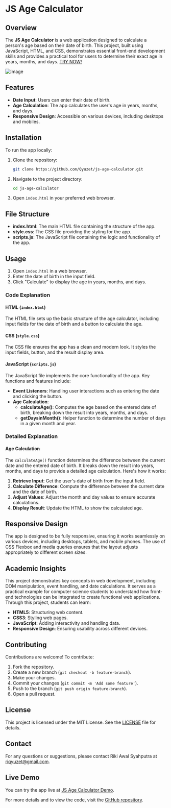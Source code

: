 # JS Age Calculator

## Overview

The **JS Age Calculator** is a web application designed to calculate a person's age based on their date of birth. This project, built using JavaScript, HTML, and CSS, demonstrates essential front-end development skills and provides a practical tool for users to determine their exact age in years, months, and days.
[TRY NOW!](https://qyuzet.github.io/js-age-calculator/)


![image](https://github.com/Qyuzet/js-age-calculator/assets/93258081/8fbf2ae3-3b29-483c-a67e-fb6e3acb4a85)


## Features

- **Date Input**: Users can enter their date of birth.
- **Age Calculation**: The app calculates the user's age in years, months, and days.
- **Responsive Design**: Accessible on various devices, including desktops and mobiles.

## Installation

To run the app locally:

1. Clone the repository:
    ```bash
    git clone https://github.com/Qyuzet/js-age-calculator.git
    ```
2. Navigate to the project directory:
    ```bash
    cd js-age-calculator
    ```
3. Open `index.html` in your preferred web browser.

## File Structure

- **index.html**: The main HTML file containing the structure of the app.
- **style.css**: The CSS file providing the styling for the app.
- **scripts.js**: The JavaScript file containing the logic and functionality of the app.

## Usage

1. Open `index.html` in a web browser.
2. Enter the date of birth in the input field.
3. Click "Calculate" to display the age in years, months, and days.

### Code Explanation

#### HTML (`index.html`)

The HTML file sets up the basic structure of the age calculator, including input fields for the date of birth and a button to calculate the age.

#### CSS (`style.css`)

The CSS file ensures the app has a clean and modern look. It styles the input fields, button, and the result display area.

#### JavaScript (`scripts.js`)

The JavaScript file implements the core functionality of the app. Key functions and features include:

- **Event Listeners**: Handling user interactions such as entering the date and clicking the button.
- **Age Calculation**:
  - **calculateAge()**: Computes the age based on the entered date of birth, breaking down the result into years, months, and days.
  - **getDaysinMonth()**: Helper function to determine the number of days in a given month and year.

### Detailed Explanation

#### Age Calculation
The `calculateAge()` function determines the difference between the current date and the entered date of birth. It breaks down the result into years, months, and days to provide a detailed age calculation. Here's how it works:

1. **Retrieve Input**: Get the user's date of birth from the input field.
2. **Calculate Difference**: Compute the difference between the current date and the date of birth.
3. **Adjust Values**: Adjust the month and day values to ensure accurate calculations.
4. **Display Result**: Update the HTML to show the calculated age.

## Responsive Design

The app is designed to be fully responsive, ensuring it works seamlessly on various devices, including desktops, tablets, and mobile phones. The use of CSS Flexbox and media queries ensures that the layout adjusts appropriately to different screen sizes.

## Academic Insights

This project demonstrates key concepts in web development, including DOM manipulation, event handling, and date calculations. It serves as a practical example for computer science students to understand how front-end technologies can be integrated to create functional web applications. Through this project, students can learn:

- **HTML5**: Structuring web content.
- **CSS3**: Styling web pages.
- **JavaScript**: Adding interactivity and handling data.
- **Responsive Design**: Ensuring usability across different devices.

## Contributing

Contributions are welcome! To contribute:

1. Fork the repository.
2. Create a new branch (`git checkout -b feature-branch`).
3. Make your changes.
4. Commit your changes (`git commit -m 'Add some feature'`).
5. Push to the branch (`git push origin feature-branch`).
6. Open a pull request.

## License

This project is licensed under the MIT License. See the [LICENSE](https://github.com/Qyuzet/js-age-calculator/blob/main/LICENSE) file for details.

## Contact

For any questions or suggestions, please contact Riki Awal Syahputra at [riqyuzet@gmail.com](mailto:riqyuzet@gmail.com).

## Live Demo

You can try the app live at [JS Age Calculator Demo](https://qyuzet.github.io/js-age-calculator/).

For more details and to view the code, visit the [GitHub repository](https://github.com/Qyuzet/js-age-calculator).
